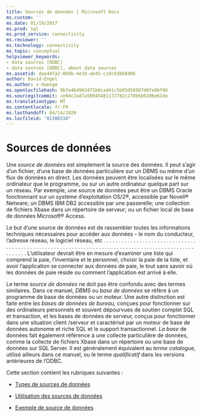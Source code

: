 ```yaml
---
title: Sources de données | Microsoft Docs
ms.custom: ''
ms.date: 01/19/2017
ms.prod: sql
ms.prod_service: connectivity
ms.reviewer: ''
ms.technology: connectivity
ms.topic: conceptual
helpviewer_keywords:
- data sources [ODBC]
- data sources [ODBC], about data sources
ms.assetid: 4ae44fa2-0b9b-4e19-ab45-c1dc93b68406
author: David-Engel
ms.author: v-daenge
ms.openlocfilehash: 9b7e464963471b0cad41c5b93d50507d0fa9bf96
ms.sourcegitcommit: ce94c2ad7a50945481172782c270b5b0206e61de
ms.translationtype: MT
ms.contentlocale: fr-FR
ms.lasthandoff: 04/14/2020
ms.locfileid: "81306510"
---
```

# <a name="data-sources"></a>Sources de données
Une *source de données* est simplement la source des données. Il peut s’agir d’un fichier, d’une base de données particulière sur un DBMS ou même d’un flux de données en direct. Les données peuvent être localisées sur le même ordinateur que le programme, ou sur un autre ordinateur quelque part sur un réseau. Par exemple, une source de données peut être un DBMS Oracle fonctionnant sur un système d’exploitation OS/2®, accessible par Novell® Netware; un DBMS IBM DB2 accessible par une passerelle; une collection de fichiers Xbase dans un répertoire de serveur; ou un fichier local de base de données Microsoft® Access.  
  
 Le but d’une source de données est de rassembler toutes les informations techniques nécessaires pour accéder aux données - le nom du conducteur, l’adresse réseau, le logiciel réseau, etc . . . . . . . . . . . . . . . . . . . . . . . . . . . . . . . . . . . . . . . . . . . . . . . . . . . . . . . . . . . . . . . . . . . . . . . . . . . . . . . . . . . . . . . . . . . . . . . . . . . . . L’utilisateur devrait être en mesure d’examiner une liste qui comprend la paie, l’inventaire et le personnel, choisir la paie de la liste, et avoir l’application se connecter aux données de paie, le tout sans savoir où les données de paie réside ou comment l’application est arrivé à elle.  
  
 Le terme *source de données* ne doit pas être confondu avec des termes similaires. Dans ce manuel, *DBMS* ou *base de données* se réfère à un programme de base de données ou un moteur. Une autre distinction est faite entre *les bases de données de bureau,* conçues pour fonctionner sur des ordinateurs personnels et souvent dépourvues de soutien complet SQL et transaction, et les bases de données de *serveur,* conçus pour fonctionner dans une situation client /serveur et caractérisé par un moteur de base de données autonome et riche SQL et le support transactionnel. *La base* de données fait également référence à une collecte particulière de données, comme la collecte de fichiers Xbase dans un répertoire ou une base de données sur SQL Server. Il est généralement équivalent au *terme catalogue,* utilisé ailleurs dans ce manuel, ou le terme *qualificatif* dans les versions antérieures de l’ODBC.  
  
 Cette section contient les rubriques suivantes :  
  
-   [Types de sources de données](../../odbc/reference/types-of-data-sources.md)  
  
-   [Utilisation des sources de données](../../odbc/reference/using-data-sources.md)  
  
-   [Exemple de source de données](../../odbc/reference/data-source-example.md)
